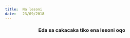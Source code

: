 ```yaml
---
title:  Na lesoni
date:   23/09/2018
---
```


### <center>Eda sa cakacaka tiko ena lesoni oqo</center>